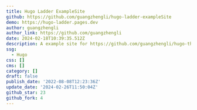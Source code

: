 ```yaml
---
title: Hugo Ladder ExampleSite
github: https://github.com/guangzhengli/hugo-ladder-exampleSite
demo: https://hugo-ladder.pages.dev
author: guangzhengli
author_link: https://github.com/guangzhengli
date: 2024-02-18T10:39:35.512Z
description: A example site for https://github.com/guangzhengli/hugo-theme-ladder
ssg:
  - Hugo
css: []
cms: []
category: []
draft: false
publish_date: '2022-08-08T12:23:36Z'
update_date: '2024-02-26T11:50:04Z'
github_star: 23
github_fork: 4
---
```

